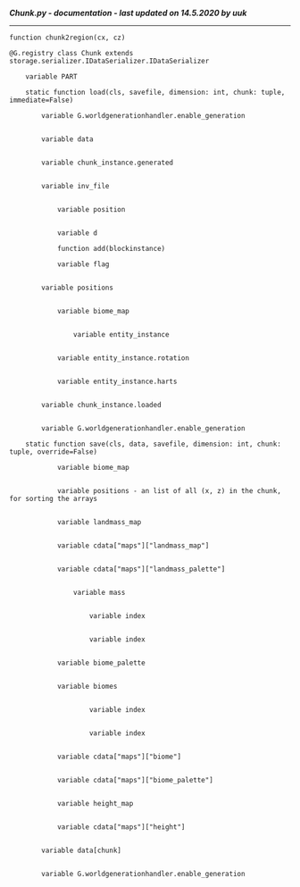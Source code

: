 ***Chunk.py - documentation - last updated on 14.5.2020 by uuk***
___
    function chunk2region(cx, cz)

    @G.registry class Chunk extends storage.serializer.IDataSerializer.IDataSerializer

        variable PART

        static function load(cls, savefile, dimension: int, chunk: tuple, immediate=False)

            variable G.worldgenerationhandler.enable_generation


            variable data


            variable chunk_instance.generated


            variable inv_file


                variable position


                variable d

                function add(blockinstance)

                variable flag


            variable positions


                variable biome_map


                    variable entity_instance


                variable entity_instance.rotation


                variable entity_instance.harts


            variable chunk_instance.loaded


            variable G.worldgenerationhandler.enable_generation

        static function save(cls, data, savefile, dimension: int, chunk: tuple, override=False)

                variable biome_map


                variable positions - an list of all (x, z) in the chunk, for sorting the arrays


                variable landmass_map


                variable cdata["maps"]["landmass_map"]


                variable cdata["maps"]["landmass_palette"]


                    variable mass


                        variable index


                        variable index


                variable biome_palette


                variable biomes


                        variable index


                        variable index


                variable cdata["maps"]["biome"]


                variable cdata["maps"]["biome_palette"]


                variable height_map


                variable cdata["maps"]["height"]


            variable data[chunk]


            variable G.worldgenerationhandler.enable_generation
